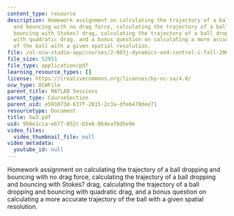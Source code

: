 ```yaml
---
content_type: resource
description: Homework assignment on calculating the trajectory of a ball dropping
  and bouncing with no drag force, calculating the trajectory of a ball dropping and
  bouncing with Stokes? drag, calculating the trajectory of a ball dropping and bouncing
  with quadratic drag, and a bonus question on calculating a more accurate trajectory
  of the ball with a given spatial resolution.
file: /ol-ocw-studio-app/courses/2-003j-dynamics-and-control-i-fall-2007/9b6e1ccaeb77052cb5e6064eaf0d5e9e_hw3.pdf
file_size: 52951
file_type: application/pdf
learning_resource_types: []
license: https://creativecommons.org/licenses/by-nc-sa/4.0/
ocw_type: OCWFile
parent_title: MATLAB Sessions
parent_type: CourseSection
parent_uid: e591073d-637f-2015-2c3a-dfe6470dee71
resourcetype: Document
title: hw3.pdf
uid: 9b6e1cca-eb77-052c-b5e6-064eaf0d5e9e
video_files:
  video_thumbnail_file: null
video_metadata:
  youtube_id: null
---
```

Homework assignment on calculating the trajectory of a ball dropping and bouncing with no drag force, calculating the trajectory of a ball dropping and bouncing with Stokes? drag, calculating the trajectory of a ball dropping and bouncing with quadratic drag, and a bonus question on calculating a more accurate trajectory of the ball with a given spatial resolution.